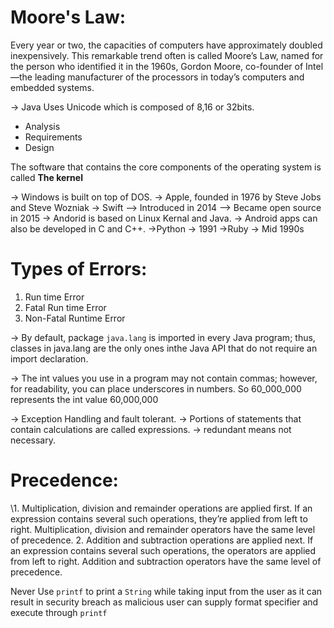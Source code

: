 # Moore's Law:
Every year or two, the capacities of computers have
approximately doubled inexpensively. This remarkable trend
often is called Moore’s Law, named for the person who
identified it in the 1960s, Gordon Moore, co-founder of Intel
—the leading manufacturer of the processors in today’s
computers and embedded systems.

-> Java Uses Unicode which is composed of 8,16 or 32bits.

* Analysis
* Requirements
* Design

The software that contains the core components of the operating system is called **The kernel**

-> Windows is built on top of DOS.
-> Apple, founded in 1976 by Steve Jobs and Steve Wozniak
-> Swift --> Introduced in 2014 --> Became open source in 2015
-> Andorid is based on Linux Kernal and Java.
-> Android apps can also be developed in C and C++.
->Python -> 1991
->Ruby -> Mid 1990s

# Types of Errors:
1. Run time Error
2. Fatal Run time Error
3. Non-Fatal Runtime Error

-> By default, package `java.lang`  is imported in every Java program; thus, classes in java.lang are the only ones inthe Java API that do not require an import declaration.

-> The int values you use in a program may not contain commas; however, for
readability, you can place underscores in numbers. So 60_000_000 represents the int value 60,000,000

-> Exception Handling and fault tolerant.
-> Portions of statements that contain calculations are called expressions.
-> redundant means not necessary.

# Precedence:
\1. Multiplication, division and remainder operations are applied first. If an
expression contains several such operations, they’re applied from left to
right. Multiplication, division and remainder operators have the same level
of precedence.
2. Addition and subtraction operations are applied next. If an expression
contains several such operations, the operators are applied from left to
right. Addition and subtraction operators have the same level of
precedence.

Never Use `printf` to print a `String` while taking input from the user as it can result in security breach as malicious user can supply format specifier and execute through `printf`

